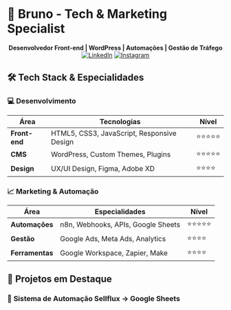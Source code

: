 # 🚀 Bruno - Tech & Marketing Specialist

<div align="center">

**Desenvolvedor Front-end | WordPress | Automações | Gestão de Tráfego**
[![LinkedIn](https://img.shields.io/badge/💼-LinkedIn-0077b5)](https://www.linkedin.com/in/bruno-oliveira-0726a6172?utm_source=share&utm_campaign=share_via&utm_content=profile&utm_medium=android_app)
[![Instagram](https://img.shields.io/badge/📱-Instagram-e4405f)](https://www.instagram.com/brunooliveiraweb?igsh=NzJwMWU2YWJpbTBt)

</div>

## 🛠 **Tech Stack & Especialidades**

### **💻 Desenvolvimento**
| Área | Tecnologias | Nível |
|------|-------------|-------|
| **Front-end** | HTML5, CSS3, JavaScript, Responsive Design | ⭐⭐⭐⭐⭐ |
| **CMS** | WordPress, Custom Themes, Plugins | ⭐⭐⭐⭐⭐ |
| **Design** | UX/UI Design, Figma, Adobe XD | ⭐⭐⭐⭐ |

### **📈 Marketing & Automação**
| Área | Especialidades | Nível |
|------|----------------|-------|
| **Automações** | n8n, Webhooks, APIs, Google Sheets | ⭐⭐⭐⭐⭐ |
| **Gestão** | Google Ads, Meta Ads, Analytics | ⭐⭐⭐⭐ |
| **Ferramentas** | Google Workspace, Zapier, Make | ⭐⭐⭐⭐ |

## 🎯 **Projetos em Destaque**

### 🤖 **Sistema de Automação Sellflux → Google Sheets**
